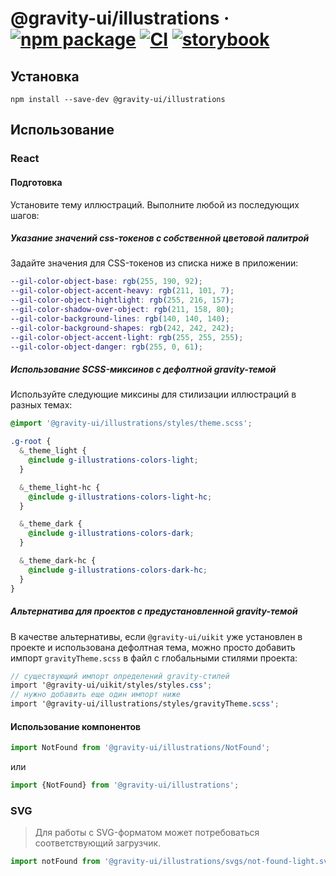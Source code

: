# @gravity-ui/illustrations &middot; [![npm package](https://img.shields.io/npm/v/@gravity-ui/illustrations)](https://www.npmjs.com/package/@gravity-ui/illustrations) [![CI](https://img.shields.io/github/actions/workflow/status/gravity-ui/illustrations/.github/workflows/ci.yml?label=CI&logo=github)](https://github.com/gravity-ui/illustrations/actions/workflows/ci.yml?query=branch:main) [![storybook](https://img.shields.io/badge/Storybook-deployed-ff4685)](https://preview.gravity-ui.com/illustrations/)

## Установка

```shell
npm install --save-dev @gravity-ui/illustrations
```

## Использование

### React

#### Подготовка

Установите тему иллюстраций. Выполните любой из последующих шагов:

##### Указание значений css-токенов с собственной цветовой палитрой

Задайте значения для CSS-токенов из списка ниже в приложении:

```scss
--gil-color-object-base: rgb(255, 190, 92);
--gil-color-object-accent-heavy: rgb(211, 101, 7);
--gil-color-object-hightlight: rgb(255, 216, 157);
--gil-color-shadow-over-object: rgb(211, 158, 80);
--gil-color-background-lines: rgb(140, 140, 140);
--gil-color-background-shapes: rgb(242, 242, 242);
--gil-color-object-accent-light: rgb(255, 255, 255);
--gil-color-object-danger: rgb(255, 0, 61);
```

##### Использование SCSS-миксинов с дефолтной gravity-темой

Используйте следующие миксины для стилизации иллюстраций в разных темах:

```scss
@import '@gravity-ui/illustrations/styles/theme.scss';

.g-root {
  &_theme_light {
    @include g-illustrations-colors-light;
  }

  &_theme_light-hc {
    @include g-illustrations-colors-light-hc;
  }

  &_theme_dark {
    @include g-illustrations-colors-dark;
  }

  &_theme_dark-hc {
    @include g-illustrations-colors-dark-hc;
  }
}
```

##### Альтернатива для проектов с предустановленной gravity-темой

В качестве альтернативы, если `@gravity-ui/uikit` уже установлен в проекте и использована дефолтная тема, можно просто добавить импорт `gravityTheme.scss` в файл с глобальными стилями проекта:

```scss
// существующий импорт определений gravity-стилей
import '@gravity-ui/uikit/styles/styles.css';
// нужно добавить еще один импорт ниже
import '@gravity-ui/illustrations/styles/gravityTheme.scss';
```

#### Использование компонентов

```js
import NotFound from '@gravity-ui/illustrations/NotFound';
```

или

```js
import {NotFound} from '@gravity-ui/illustrations';
```

### SVG

> Для работы с SVG-форматом может потребоваться соответствующий загрузчик.

```js
import notFound from '@gravity-ui/illustrations/svgs/not-found-light.svg';
```
